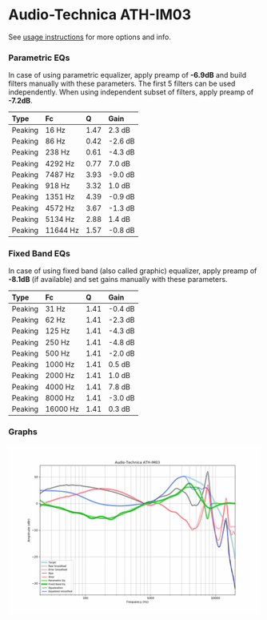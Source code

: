 # Audio-Technica ATH-IM03
See [usage instructions](https://github.com/jaakkopasanen/AutoEq#usage) for more options and info.

### Parametric EQs
In case of using parametric equalizer, apply preamp of **-6.9dB** and build filters manually
with these parameters. The first 5 filters can be used independently.
When using independent subset of filters, apply preamp of **-7.2dB**.

| Type    | Fc       |    Q | Gain    |
|:--------|:---------|:-----|:--------|
| Peaking | 16 Hz    | 1.47 | 2.3 dB  |
| Peaking | 86 Hz    | 0.42 | -2.6 dB |
| Peaking | 238 Hz   | 0.61 | -4.3 dB |
| Peaking | 4292 Hz  | 0.77 | 7.0 dB  |
| Peaking | 7487 Hz  | 3.93 | -9.0 dB |
| Peaking | 918 Hz   | 3.32 | 1.0 dB  |
| Peaking | 1351 Hz  | 4.39 | -0.9 dB |
| Peaking | 4572 Hz  | 3.67 | -1.3 dB |
| Peaking | 5134 Hz  | 2.88 | 1.4 dB  |
| Peaking | 11644 Hz | 1.57 | -0.8 dB |

### Fixed Band EQs
In case of using fixed band (also called graphic) equalizer, apply preamp of **-8.1dB**
(if available) and set gains manually with these parameters.

| Type    | Fc       |    Q | Gain    |
|:--------|:---------|:-----|:--------|
| Peaking | 31 Hz    | 1.41 | -0.4 dB |
| Peaking | 62 Hz    | 1.41 | -2.3 dB |
| Peaking | 125 Hz   | 1.41 | -4.3 dB |
| Peaking | 250 Hz   | 1.41 | -4.8 dB |
| Peaking | 500 Hz   | 1.41 | -2.0 dB |
| Peaking | 1000 Hz  | 1.41 | 0.5 dB  |
| Peaking | 2000 Hz  | 1.41 | 1.0 dB  |
| Peaking | 4000 Hz  | 1.41 | 7.8 dB  |
| Peaking | 8000 Hz  | 1.41 | -3.0 dB |
| Peaking | 16000 Hz | 1.41 | 0.3 dB  |

### Graphs
![](./Audio-Technica%20ATH-IM03.png)